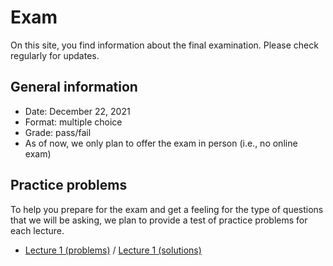 # Exam

On this site, you find information about the final examination.
Please check regularly for updates.



## General information

* Date: December 22, 2021
* Format: multiple choice
* Grade: pass/fail
* As of now, we only plan to offer the exam in person (i.e., no online exam)



## Practice problems

To help you prepare for the exam and get a feeling for the type of questions that we will be asking, we plan to provide a test of practice problems for each lecture.

* [Lecture 1 (problems)](/problems/lecture-01-problems.pdf) / [Lecture 1 (solutions)](/problems/lecture-01-solutions.pdf)
